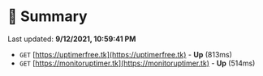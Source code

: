 # 📖 Summary
Last updated: **9/12/2021, 10:59:41 PM**

- `GET` [https://uptimerfree.tk](https://uptimerfree.tk) - **Up** (813ms)
- `GET` [https://monitoruptimer.tk](https://monitoruptimer.tk) - **Up** (514ms)
